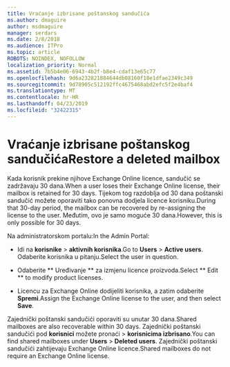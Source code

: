 ```yaml
---
title: Vraćanje izbrisane poštanskog sandučića
ms.author: dmaguire
author: msdmaguire
manager: serdars
ms.date: 2/8/2018
ms.audience: ITPro
ms.topic: article
ROBOTS: NOINDEX, NOFOLLOW
localization_priority: Normal
ms.assetid: 7b5b4e06-6943-4b2f-b8e4-cdaf13e65c77
ms.openlocfilehash: 9d6a232821884644db08160f18e1dfae2349c349
ms.sourcegitcommit: 9d78905c512192ffc4675468abd2efc5f2e4baf4
ms.translationtype: MT
ms.contentlocale: hr-HR
ms.lasthandoff: 04/23/2019
ms.locfileid: "32422315"
---
```

# <a name="restore-a-deleted-mailbox"></a><span data-ttu-id="75000-102">Vraćanje izbrisane poštanskog sandučića</span><span class="sxs-lookup"><span data-stu-id="75000-102">Restore a deleted mailbox</span></span>

<span data-ttu-id="75000-103">Kada korisnik prekine njihove Exchange Online licence, sandučić se zadržavaju 30 dana.</span><span class="sxs-lookup"><span data-stu-id="75000-103">When a user loses their Exchange Online license, their mailbox is retained for 30 days.</span></span> <span data-ttu-id="75000-104">Tijekom tog razdoblja od 30 dana poštanski sandučić možete oporaviti tako ponovna dodjela licence korisniku.</span><span class="sxs-lookup"><span data-stu-id="75000-104">During that 30-day period, the mailbox can be recovered by re-assigning the license to the user.</span></span> <span data-ttu-id="75000-105">Međutim, ovo je samo moguće 30 dana.</span><span class="sxs-lookup"><span data-stu-id="75000-105">However, this is only possible for 30 days.</span></span>
  
<span data-ttu-id="75000-106">Na administratorskom portalu:</span><span class="sxs-lookup"><span data-stu-id="75000-106">In the Admin Portal:</span></span>
  
- <span data-ttu-id="75000-107">Idi na **korisnike** \> **aktivnih korisnika**.</span><span class="sxs-lookup"><span data-stu-id="75000-107">Go to **Users** \> **Active users**.</span></span> <span data-ttu-id="75000-108">Odaberite korisnika u pitanju.</span><span class="sxs-lookup"><span data-stu-id="75000-108">Select the user in question.</span></span>
    
- <span data-ttu-id="75000-109">Odaberite \*\* Uređivanje \*\* za izmjenu licence proizvoda.</span><span class="sxs-lookup"><span data-stu-id="75000-109">Select \*\* Edit \*\* to modify product licenses.</span></span> 
    
- <span data-ttu-id="75000-110">Licencu za Exchange Online dodijeliti korisnika, a zatim odaberite **Spremi**.</span><span class="sxs-lookup"><span data-stu-id="75000-110">Assign the Exchange Online license to the user, and then select **Save**.</span></span>
    
<span data-ttu-id="75000-111">Zajednički poštanski sandučići oporaviti su unutar 30 dana.</span><span class="sxs-lookup"><span data-stu-id="75000-111">Shared mailboxes are also recoverable within 30 days.</span></span> <span data-ttu-id="75000-112">Zajednički poštanski sandučići pod **korisnici** možete pronaći \> **korisnicima izbrisano**.</span><span class="sxs-lookup"><span data-stu-id="75000-112">You can find shared mailboxes under **Users** \> **Deleted users**.</span></span> <span data-ttu-id="75000-113">Zajednički poštanski sandučići zahtijevaju Exchange Online licence.</span><span class="sxs-lookup"><span data-stu-id="75000-113">Shared mailboxes do not require an Exchange Online license.</span></span>
  

